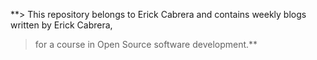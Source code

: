 **> This repository belongs to Erick Cabrera and contains weekly blogs written by Erick Cabrera,
> for a course in Open Source software development.**
